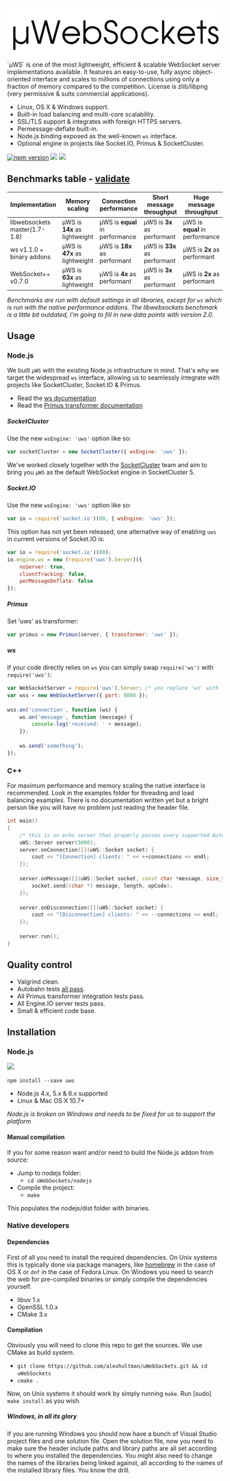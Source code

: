 <div align="center"><img src="logo.png"/></div>
`µWS` is one of the most lightweight, efficient & scalable WebSocket server implementations available. It features an easy-to-use, fully async object-oriented interface and scales to millions of connections using only a fraction of memory compared to the competition. License is zlib/libpng (very permissive & suits commercial applications).

* Linux, OS X & Windows support.
* Built-in load balancing and multi-core scalability.
* SSL/TLS support & integrates with foreign HTTPS servers.
* Permessage-deflate built-in.
* Node.js binding exposed as the well-known `ws` interface.
* Optional engine in projects like Socket.IO, Primus & SocketCluster.

[![npm version](https://badge.fury.io/js/uws.svg)](https://badge.fury.io/js/uws) [![](https://api.travis-ci.org/alexhultman/uWebSockets.svg?branch=master)](https://travis-ci.org/alexhultman/uWebSockets) [![](https://badges.gitter.im/Join%20Chat.svg)](https://gitter.im/alexhultman/uWebSockets)

## Benchmarks table - [validate](https://github.com/alexhultman/uWebSockets/tree/master/benchmarks#websocket-echo-server-benchmarks)
Implementation | Memory scaling | Connection performance | Short message throughput | Huge message throughput
--- | --- | --- | --- | ---
libwebsockets master(1.7-1.8) | µWS is **14x** as lightweight | µWS is **equal** in performance | µWS is **3x** as performant | µWS is **equal** in performance
ws v1.1.0 + binary addons | µWS is **47x** as lightweight | µWS is **18x** as performant | µWS is **33x** as performant | µWS is **2x** as performant
WebSocket++ v0.7.0 | µWS is **63x** as lightweight | µWS is **4x** as performant | µWS is **3x** as performant | µWS is **2x** as performant

*Benchmarks are run with default settings in all libraries, except for `ws` which is run with the native performance addons. The libwebsockets benchmark is a little bit outdated, I'm going to fill in new data points with version 2.0.*

## Usage

### Node.js
We built `µWS` with the existing Node.js infrastructure in mind. That's why we target the widespread `ws` interface, allowing us to seamlessly integrate with projects like SocketCluster, Socket.IO & Primus.

* Read the [ws documentation](https://github.com/websockets/ws/blob/master/doc/ws.md)
* Read the [Primus transformer documentation](https://github.com/primus/primus#uws)

##### SocketCluster
Use the new `wsEngine: 'uws'` option like so:
```javascript
var socketCluster = new SocketCluster({ wsEngine: 'uws' });
```
We've worked closely together with the [SocketCluster](http://socketcluster.io) team and aim to bring you `µWS` as the default WebSocket engine in SocketCluster 5.

##### Socket.IO
Use the new `wsEngine: 'uws'` option like so:
```javascript
var io = require('socket.io')(80, { wsEngine: 'uws' });
```
This option has not yet been released, one alternative way of enabling `uws` in current versions of Socket.IO is:
```javascript
var io = require('socket.io')(80);
io.engine.ws = new (require('uws').Server)({
    noServer: true,
    clientTracking: false,
    perMessageDeflate: false
});
```
##### Primus
Set 'uws' as transformer:
```javascript
var primus = new Primus(server, { transformer: 'uws' });
```
##### ws
If your code directly relies on `ws` you can simply swap `require('ws')` with `require('uws')`:
```javascript
var WebSocketServer = require('uws').Server; /* you replace 'ws' with 'uws' */
var wss = new WebSocketServer({ port: 8080 });

wss.on('connection', function (ws) {
    ws.on('message', function (message) {
        console.log('received: ' + message);
    });

    ws.send('something');
});
```
### C++
For maximum performance and memory scaling the native interface is recommended. Look in the examples folder for threading and load balancing examples. There is no documentation written yet but a bright person like you will have no problem just reading the header file.
```c++
int main()
{
    /* this is an echo server that properly passes every supported Autobahn test */
    uWS::Server server(3000);
    server.onConnection([](uWS::Socket socket) {
        cout << "[Connection] clients: " << ++connections << endl;
    });

    server.onMessage([](uWS::Socket socket, const char *message, size_t length, uWS::OpCode opCode) {
        socket.send((char *) message, length, opCode);
    });

    server.onDisconnection([](uWS::Socket socket) {
        cout << "[Disconnection] clients: " << --connections << endl;
    });

    server.run();
}
```

## Quality control
* Valgrind clean.
* Autobahn tests [all pass](http://htmlpreview.github.io/?https://github.com/alexhultman/uWebSockets/blob/master/autobahn/index.html).
* All Primus transformer integration tests pass.
* All Engine.IO server tests pass.
* Small & efficient code base.

## Installation
### Node.js
[![](https://nodei.co/npm/uws.png)](https://www.npmjs.com/package/uws)
```
npm install --save uws
```

* Node.js 4.x, 5.x & 6.x supported
* Linux & Mac OS X 10.7+

*Node.js is broken on Windows and needs to be fixed for us to support the platform*

#### Manual compilation
If you for some reason want and/or need to build the Node.js addon from source:

* Jump to nodejs folder:
  - `cd uWebSockets/nodejs`
* Compile the project:
  - `make`

This populates the nodejs/dist folder with binaries.

### Native developers
#### Dependencies
First of all you need to install the required dependencies. On Unix systems this is typically done via package managers, like [homebrew](http://brew.sh) in the case of OS X or `dnf` in the case of Fedora Linux. On Windows you need to search the web for pre-compiled binaries or simply compile the dependencies yourself.

* libuv 1.x
* OpenSSL 1.0.x
* CMake 3.x

#### Compilation
Obviously you will need to clone this repo to get the sources. We use CMake as build system.

* `git clone https://github.com/alexhultman/uWebSockets.git && cd uWebSockets`
* `cmake .`

Now, on Unix systems it should work by simply running `make`. Run [sudo] `make install` as you wish.

##### Windows, in all its glory
If you are running Windows you should now have a bunch of Visual Studio project files and one solution file. Open the solution file, now you need to make sure the header include paths and library paths are all set according to where you installed the dependencies. You might also need to change the names of the libraries being linked against, all according to the names of the installed library files. You know the drill.
